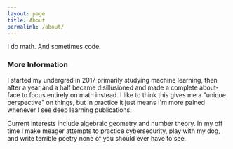 ```yaml
---
layout: page
title: About
permalink: /about/
---
```


I do math. And sometimes code. 

### More Information

I started my undergrad in 2017 primarily studying machine learning, then after a year and a half became disillusioned and made a complete about-face to focus entirely on math instead. I like to think this gives me a "unique perspective" on things, but in practice it just means I'm more pained whenever I see deep learning publications.

Current interests include algebraic geometry and number theory. In my off time I make meager attempts to practice cybersecurity, play with my dog, and write terrible poetry none of you should ever have to see.
